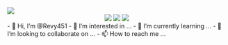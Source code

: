 <img src="https://capsule-render.vercel.app/api?type=waving&color=auto&height=200&section=header&text=Revy&fontSize=90" />
<div align="center">
	<img src="https://img.shields.io/badge/Java-007396?style=flat&logo=Java&logoColor=white" />
	<img src="https://img.shields.io/badge/Unity-FFFFFF?style=flat&logo=Unity&logoColor=white" />
	<img src="https://img.shields.io/badge/C-A8B9CC?style=flat&logo=C&logoColor=white" />
</div>
- 👋 Hi, I’m @Revy451
- 👀 I’m interested in ...
- 🌱 I’m currently learning ...
- 💞️ I’m looking to collaborate on ...
- 📫 How to reach me ...



<!---
Revy451/Revy451 is a ✨ special ✨ repository because its `README.md` (this file) appears on your GitHub profile.
You can click the Preview link to take a look at your changes.
--->
